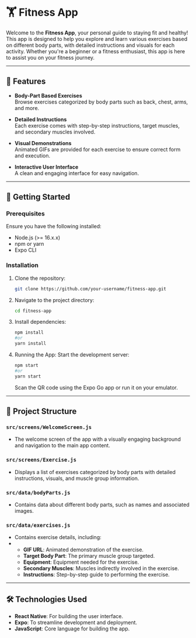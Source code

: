 # 🏋️ Fitness App

Welcome to the **Fitness App**, your personal guide to staying fit and healthy! This app is designed to help you explore and learn various exercises based on different body parts, with detailed instructions and visuals for each activity. Whether you're a beginner or a fitness enthusiast, this app is here to assist you on your fitness journey.

---

## 🌟 Features

- **Body-Part Based Exercises**  
  Browse exercises categorized by body parts such as back, chest, arms, and more.

- **Detailed Instructions**  
  Each exercise comes with step-by-step instructions, target muscles, and secondary muscles involved.

- **Visual Demonstrations**  
  Animated GIFs are provided for each exercise to ensure correct form and execution.

- **Interactive User Interface**  
  A clean and engaging interface for easy navigation.

---

## 🚀 Getting Started

### Prerequisites
Ensure you have the following installed:
- Node.js (>= 16.x.x)
- npm or yarn
- Expo CLI

### Installation
1. Clone the repository:
   ```bash
   git clone https://github.com/your-username/fitness-app.git

2. Navigate to the project directory:
   ```bash
   cd fitness-app

3. Install dependencies:
   ```bash
   npm install
   #or
   yarn install
   
4. Running the App:
   Start the development server:
   ```bash
   npm start
   #or
   yarn start
   ```
   Scan the QR code using the Expo Go app or run it on your emulator.

---
## 📂 Project Structure

### `src/screens/WelcomeScreen.js`
- The welcome screen of the app with a visually engaging background and navigation to the main app content.

### `src/screens/Exercise.js`
- Displays a list of exercises categorized by body parts with detailed instructions, visuals, and muscle group information.

### `src/data/bodyParts.js`
- Contains data about different body parts, such as names and associated images.

### `src/data/exercises.js`
- Contains exercise details, including:
- - **GIF URL**: Animated demonstration of the exercise.
  - **Target Body Part**: The primary muscle group targeted.
  - **Equipment**: Equipment needed for the exercise.
  - **Secondary Muscles**: Muscles indirectly involved in the exercise.
  - **Instructions**: Step-by-step guide to performing the exercise.

---
## 🛠️ Technologies Used
- **React Native**: For building the user interface.
- **Expo**: To streamline development and deployment.
- **JavaScript**: Core language for building the app.




